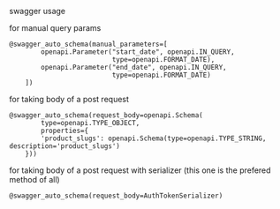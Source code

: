 swagger usage

for manual query params
```
@swagger_auto_schema(manual_parameters=[
        openapi.Parameter("start_date", openapi.IN_QUERY,
                          type=openapi.FORMAT_DATE),
        openapi.Parameter("end_date", openapi.IN_QUERY,
                          type=openapi.FORMAT_DATE)
    ])
```
for taking body of a post request 
```
@swagger_auto_schema(request_body=openapi.Schema(
        type=openapi.TYPE_OBJECT,
        properties={
        'product_slugs': openapi.Schema(type=openapi.TYPE_STRING, description='product_slugs')
    }))
```

for taking body of a post request with serializer (this one is the prefered method of all)

```
@swagger_auto_schema(request_body=AuthTokenSerializer)
```
